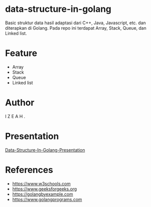 # data-structure-in-golang

Basic struktur data hasil adaptasi dari C++, Java, Javascript, etc. dan diterapkan di Golang. Pada repo ini terdapat Array, Stack, Queue, dan Linked list.

# Feature

-   Array
-   Stack
-   Queue
-   Linked list

# Author

I Z E A H .

# Presentation

[Data-Structure-In-Golang-Presentation](https://www.canva.com/design/DAEpOA4JQ-Q/yUrhB1diZKpJyI8BVV-B4Q/view)

# References

-   https://www.w3schools.com
-   https://www.geeksforgeeks.org
-   https://golangbyexample.com
-   https://www.golangprograms.com

